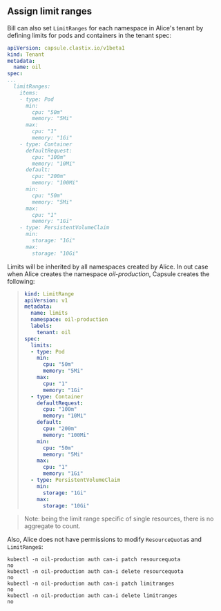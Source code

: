 ## Assign limit ranges

Bill can also set `LimitRanges` for each namespace in Alice's tenant by defining limits for pods and containers in the tenant spec:

```yaml
apiVersion: capsule.clastix.io/v1beta1
kind: Tenant
metadata:
  name: oil
spec:
...
  limitRanges:
    items:
    - type: Pod
      min:
        cpu: "50m"
        memory: "5Mi"
      max:
        cpu: "1"
        memory: "1Gi"
    - type: Container
      defaultRequest:
        cpu: "100m"
        memory: "10Mi"
      default:
        cpu: "200m"
        memory: "100Mi"
      min:
        cpu: "50m"
        memory: "5Mi"
      max:
        cpu: "1"
        memory: "1Gi"
    - type: PersistentVolumeClaim
      min:
        storage: "1Gi"
      max:
        storage: "10Gi"
```

Limits will be inherited by all namespaces created by Alice. In out case when Alice creates the namespace *oil-production*, Capsule creates the following:

> ```yaml
> kind: LimitRange
> apiVersion: v1
> metadata:
>   name: limits
>   namespace: oil-production
>   labels:
>     tenant: oil
> spec:
>   limits:
>   - type: Pod
>     min:
>       cpu: "50m"
>       memory: "5Mi"
>     max:
>       cpu: "1"
>       memory: "1Gi"
>   - type: Container
>     defaultRequest:
>       cpu: "100m"
>       memory: "10Mi"
>     default:
>       cpu: "200m"
>       memory: "100Mi"
>     min:
>       cpu: "50m"
>       memory: "5Mi"
>     max:
>       cpu: "1"
>       memory: "1Gi"
>   - type: PersistentVolumeClaim
>     min:
>       storage: "1Gi"
>     max:
>       storage: "10Gi"
> ```

> Note: being the limit range specific of single resources, there is no aggregate to count.

Also, Alice does not have permissions to modify `ResourceQuota`s and `LimitRange`s:

```
kubectl -n oil-production auth can-i patch resourcequota
no
kubectl -n oil-production auth can-i delete resourcequota
no
kubectl -n oil-production auth can-i patch limitranges
no
kubectl -n oil-production auth can-i delete limitranges
no
```


